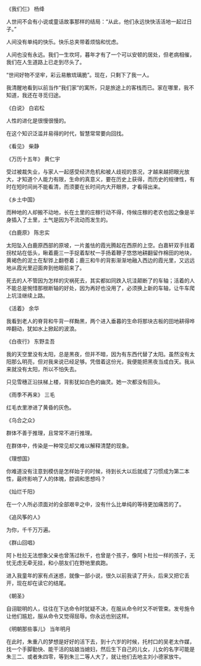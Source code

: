 《我们仨》  杨绛

人世间不会有小说或童话故事那样的结局：“从此，他们永远快快活活地一起过日子。”

人间没有单纯的快乐。快乐总夹带着烦恼和忧虑。

人间也没有永远。我们一生坎坷，暮年才有了一个可以安顿的居处，但老病相催，我们在人生道路上已走到尽头了。

“世间好物不坚牢，彩云易散琉璃脆”。现在，只剩下了我一人。

我清醒地看到以前当作“我们家”的寓所，只是旅途上的客栈而已。家在哪里，我不知道，我还在寻觅归途。



《白说》  白岩松

人性的进化是很慢很慢的。

在这个知识泛滥并易得的时代，智慧常常要向回找。



《看见》  柴静



《万历十五年》   黄仁宇

受过被裁失业，与家人一起感受经济危机和被人歧视的景况，才越来越把眼光放大，才知道个人能力有限，生命的真意义，要在历史上获得，而历史的规律性，有时在短时间尚不能看清，而须要在长时间内大开眼界，才看得出来。



《乡土中国》  

而种地的人却搬不动地，长在土里的庄稼行动不得，侍候庄稼的老农也因之像是半身插入了土里，土气是因为不流动而发生的。



《白鹿原》  陈忠实

太阳坠入白鹿原西部的原坡，一片羞怯的霞光腾起在西原的上空。白嘉轩双手拄着拐杖站在低头，瞅着鹿三一手捉着犁杖一手扬着鞭子悠悠地耕翻留作棉田的地块，黄褐色的泥土在犁铧上翻卷着；鹿三和牛的背影渐渐地融入西边的霞光里，又远远地从霞光里迎面奔到他眼前来了。

死去的人不管因为怎样的灾祸死去，其实都如同跌入坑洼颠断了的车轴；活着的人不能总是惋惜那根断轴的好处，因为再好也没用了，必须换上新的车轴，让牛车爬上坑洼继续上路。



《活着》  余华

我看到老人的脊背和牛背一样黝黑，两个进入垂暮的生命将那块古板的田地耕得哗哗翻动，犹如水上掀起的波浪。



《白夜行》  东野圭吾

我的天空里没有太阳，总是黑夜，但并不暗，因为有东西代替了太阳。虽然没有太阳那么明亮，但对我来说已经足够。凭借着这份光，我便能把黑夜当成白天。我从来就没有太阳，所以不怕失去。

只见雪穗正沿扶梯上楼，背影犹如白色的幽灵。她一次都没有回头。



《雨季不再来》  三毛

红毛衣里渗进了黄昏的灰色。



《乌合之众》

群体不善于推理，且常常不进行推理。

在群体中，传染是一种常见却又难以解释清楚的现象。



《理想国》 

你难道没有注意到模仿是怎样始于的时候，待到长大以后就成了习惯成为第二本性，最终影响了人的体魄，腔调和思想吗？



《灿烂千阳》

在一个人所必须面对的全部艰辛之中，没有什么比单纯的等待更加痛苦的了。



《追风筝的人》

为你，千千万万遍。



《群山回唱》

阿卜杜拉无法想象父亲也曾荡过秋千，也曾是个孩子，像阿卜杜拉一样的孩子，无忧无虑无牵无挂，和小朋友们在野地里疯跑。

进入我童年的家有点迷惑，就像一部小说，很久以前我读了开头，后来又把它丢开，现在却在读它的结尾。



《朝圣》

自诩聪明的人，往往在下达命令时犹疑不决，在服从命令时又不听管束。发号施令让他们尴尬，服从命令又觉得屈辱。你永远也别这样。



《明朝那些事儿》  当年明月

​        在此时，朱重八的梦想是好好的活下去，到十六岁的时候，托村口的吴老太作媒，找一个手脚勤快、能干活的姑娘当媳妇，然后生下自己的儿女，儿女的名字可能是朱三二、或者朱四零，等到朱三二等人大了，就让他们去地主刘小德家放牛。



